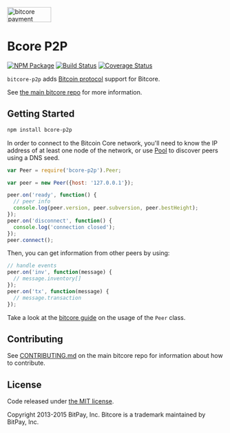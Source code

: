 <img src="http://bitcore.io/css/images/bitcore-p2p.svg" alt="bitcore payment protocol" height="35" width="102">

Bcore P2P
=======

[![NPM Package](https://img.shields.io/npm/v/bitcore-p2p.svg?style=flat-square)](https://www.npmjs.org/package/bitcore-p2p)
[![Build Status](https://img.shields.io/travis/bitpay/bitcore-p2p.svg?branch=master&style=flat-square)](https://travis-ci.org/bitpay/bitcore-p2p)
[![Coverage Status](https://img.shields.io/coveralls/bitpay/bitcore-p2p.svg?style=flat-square)](https://coveralls.io/r/bitpay/bitcore-p2p?branch=master)

`bitcore-p2p` adds [Bitcoin protocol](https://en.bitcoin.it/wiki/Protocol_documentation) support for Bitcore.

See [the main bitcore repo](https://github.com/bitpay/bitcore) for more information.

## Getting Started

```sh
npm install bcore-p2p
```
In order to connect to the Bitcoin Core network, you'll need to know the IP address of at least one node of the network, or use [Pool](/docs/pool.md) to discover peers using a DNS seed.

```javascript
var Peer = require('bcore-p2p').Peer;

var peer = new Peer({host: '127.0.0.1'});

peer.on('ready', function() {
  // peer info
  console.log(peer.version, peer.subversion, peer.bestHeight);
});
peer.on('disconnect', function() {
  console.log('connection closed');
});
peer.connect();
```

Then, you can get information from other peers by using:

```javascript
// handle events
peer.on('inv', function(message) {
  // message.inventory[]
});
peer.on('tx', function(message) {
  // message.transaction
});
```

Take a look at the [bitcore guide](http://bitcore.io/guide/peer.html) on the usage of the `Peer` class.

## Contributing

See [CONTRIBUTING.md](https://github.com/bitcoin-cored/bitcore/blob/master/CONTRIBUTING.md) on the main bitcore repo for information about how to contribute.

## License

Code released under [the MIT license](https://github.com/bitcoin-cored/bitcore/blob/master/LICENSE).

Copyright 2013-2015 BitPay, Inc. Bitcore is a trademark maintained by BitPay, Inc.
